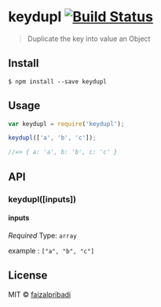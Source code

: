 # keydupl [![Build Status](https://travis-ci.org/faizalpribadi/keydupl.svg?branch=master)](https://travis-ci.org/faizalpribadi/keydupl)

> Duplicate the key into value an Object


## Install

```
$ npm install --save keydupl
```


## Usage

```js
var keydupl = require('keydupl');

keydupl(['a', 'b', 'c']);

//=> { a: 'a', b: 'b', c: 'c' }
```


## API

### keydupl([inputs])

#### inputs

*Required*
Type: `array`

example : `["a", "b", "c"]`


## License

MIT © [faizalpribadi](http://faizalpribadi.github.io)
